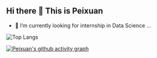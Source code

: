 ## Hi there 👋 This is Peixuan

<!--
**PaddyWuPython/PaddyWuPython** is a ✨ _special_ ✨ repository because its `README.md` (this file) appears on your GitHub profile.

Here are some ideas to get you started:

- 🔭 I’m currently working on ...
- 🌱 I’m currently learning ...
- 👯 I’m looking to collaborate on ...
- 🤔 I’m looking for help with ...
- 💬 Ask me about ...
- 📫 How to reach me: ...
- 😄 Pronouns: ...
- ⚡ Fun fact: ...
-->
- 🌱 I’m currently looking for internship in Data Science ...

![Top Langs](https://github-readme-stats.vercel.app/api/top-langs/?username=PaddyWuPython&layout=compact&theme=tokyonight)

[![Peixuan's github activity graph](https://github-readme-activity-graph.vercel.app/graph?username=PaddyWuPython&theme=github)](https://github.com/ashutosh00710/github-readme-activity-graph)
